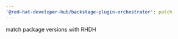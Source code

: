 ```yaml
---
'@red-hat-developer-hub/backstage-plugin-orchestrator': patch
---
```


match package versions with RHDH
